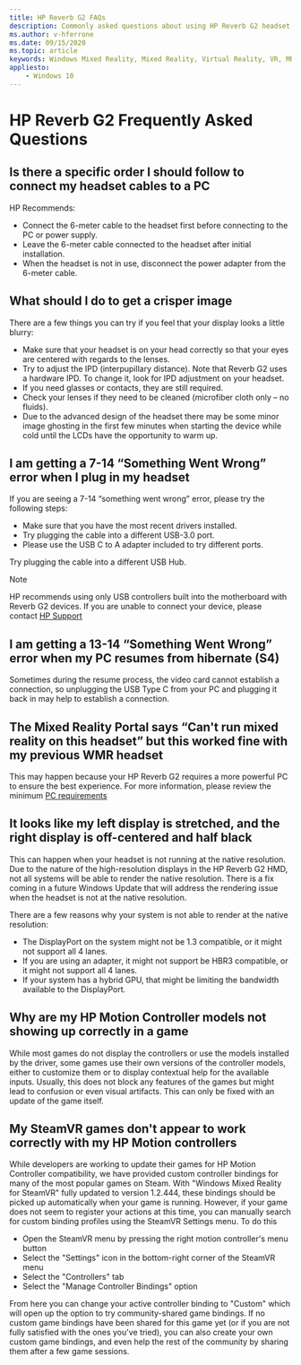 ```yaml
---
title: HP Reverb G2 FAQs
description: Commonly asked questions about using HP Reverb G2 headset
ms.author: v-hferrone
ms.date: 09/15/2020
ms.topic: article
keywords: Windows Mixed Reality, Mixed Reality, Virtual Reality, VR, MR, Troubleshoot, Errors, Help, Support, Performance
appliesto:
    - Windows 10
---
```


# HP Reverb G2 Frequently Asked Questions

## Is there a specific order I should follow to connect my headset cables to a PC

HP Recommends:

- Connect the 6-meter cable to the headset first before connecting to the PC or power supply.
- Leave the 6-meter cable connected to the headset after initial installation.
- When the headset is not in use, disconnect the power adapter from the 6-meter cable.

## What should I do to get a crisper image

There are a few things you can try if you feel that your display looks a little blurry:

- Make sure that your headset is on your head correctly so that your eyes are centered with regards to the lenses.
- Try to adjust the IPD (interpupillary distance). Note that Reverb G2 uses a hardware IPD. To change it, look for IPD adjustment on your headset.
- If you need glasses or contacts, they are still required.
- Check your lenses if they need to be cleaned (microfiber cloth only – no fluids).
- Due to the advanced design of the headset there may be some minor image ghosting in the first few minutes when starting the device while cold until the LCDs have the opportunity to warm up.

## I am getting a 7-14 “Something Went Wrong” error when I plug in my headset

If you are seeing a 7-14 “something went wrong” error, please try the following steps:

- Make sure that you have the most recent drivers installed.
- Try plugging the cable into a different USB-3.0 port.
- Please use the USB C to A adapter included to try different ports.

Try plugging the cable into a different USB Hub.  

> [!NOTE]
> HP recommends using only USB controllers built into the motherboard with Reverb G2
> devices.
> If you are unable to connect your device, please contact [HP Support](https://support.hp.com/us-en)

## I am getting a 13-14 “Something Went Wrong” error when my PC resumes from hibernate (S4)

Sometimes during the resume process, the video card cannot establish a connection, so unplugging the USB Type C from your PC and plugging it back in may help to establish a connection.

## The Mixed Reality Portal says “Can't run mixed reality on this headset” but this worked fine with my previous WMR headset

This may happen because your HP Reverb G2 requires a more powerful PC to ensure the best experience. For more information, please review the minimum [PC requirements](windows-mixed-reality-minimum-pc-hardware-compatibility-guidelines.md)

## It looks like my left display is stretched, and the right display is off-centered and half black

This can happen when your headset is not running at the native resolution. Due to the nature of the high-resolution displays in the HP Reverb G2 HMD, not all systems will be able to render the native resolution. There is a fix coming in a future Windows Update that will address the rendering issue when the headset is not at the native resolution.

There are a few reasons why your system is not able to render at the native resolution:

- The DisplayPort on the system might not be 1.3 compatible, or it might not support all 4 lanes.
- If you are using an adapter, it might not support be HBR3 compatible, or it might not support all 4 lanes.
- If your system has a hybrid GPU, that might be limiting the bandwidth available to the DisplayPort.

## Why are my HP Motion Controller models not showing up correctly in a game

While most games do not display the controllers or use the models installed by the driver, some games use their own versions of the controller models, either to customize them or to display contextual help for the available inputs. Usually, this does not block any features of the games but might lead to confusion or even visual artifacts. This can only be fixed with an update of the game itself.

## My SteamVR games don't appear to work correctly with my HP Motion controllers

While developers are working to update their games for HP Motion Controller compatibility, we have provided custom controller bindings for many of the most popular games on Steam. With "Windows Mixed Reality for SteamVR" fully updated to version 1.2.444, these bindings should be picked up automatically when your game is running. However, if your game does not seem to register your actions at this time, you can manually search for custom binding profiles using the SteamVR Settings menu.
To do this

- Open the SteamVR menu by pressing the right motion controller's menu button
- Select the "Settings" icon in the bottom-right corner of the SteamVR menu
- Select the "Controllers" tab
- Select the "Manage Controller Bindings" option

From here you can change your active controller binding to "Custom" which will open up the option to try community-shared game bindings.
If no custom game bindings have been shared for this game yet (or if you are not fully satisfied with the ones you've tried), you can also create your own custom game bindings, and even help the rest of the community by sharing them after a few game sessions.